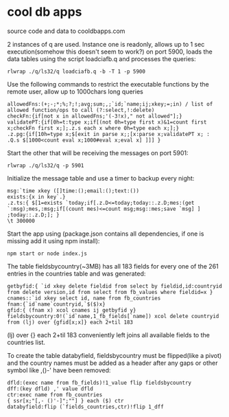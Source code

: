 # cool db apps
source  code and data to cooldbapps.com

2 instances of q are used. Instance one is readonly, allows up to 1 sec execution(somehow this doesn't seem to work?) on port 5900, loads the data tables using the script loadciafb.q and processes the queries:
 
    rlwrap ./q/ls32/q loadciafb.q -b -T 1 -p 5900

Use the following commands to restrict the executable functions by the remote user, allow up to 1000chars long queries

    allowedFns:(+;-;*;%;?;!;avg;sum;,;`id;`name;ij;xkey;=;in) / list of allowed function/ops to call (?:select,!:delete)
	checkFn:{if[not x in allowedFns;'(-3!x)," not allowed"];}
	validatePT:{if[0h=t:type x;if[(not 0h=type first x)&1=count first x;checkFn first x;];.z.s each x where 0h=type each x;];}
	.z.pg:{if[10h=type x;$[exit in parse x;;[x:parse x;validatePT x; : .Q.s $[1000<count eval x;1000#eval x;eval x] ]]] }

Start the other that will be receiving the messages on port 5901:

    rlwrap ./q/ls32/q -p 5901
    
Initialize the message table and use a timer to backup every night:
    
    msg:`time xkey ([]time:();email:();text:())
    exists:{x in key`.}
    .z.ts:{ $[1=exists `today;if[.z.D<=today;today::.z.D;mes:(get `:msg);mes,:msg;if[(count mes)<=count msg;msg::mes;save `msg] ] ;today::.z.D;]; }
    \t 300000
    
Start the app using (package.json contains all dependencies, if one is missing add it using npm install):
    
    npm start or node index.js
    
The table fieldsbycountry(~3MB) has all 183 fields for every one of the 261 entries in the countries table and was generated: 

    getbyfid:{ `id xkey delete fieldid from select by fieldid,id:countryid from delete version,id from select from fb_values where fieldid=x }
    cnames::`id xkey select id, name from fb_countries
    fnam:{`id`name`countryid,`$($)x}
    gfid:{ (fnam x) xcol cnames ij getbyfid y}
    fieldsbycountry:0!(`id`name,1_fb_fields[`name]) xcol delete countryid from (lj) over {gfid[x;x]} each 2+til 183
    
(lj) over {} each 2+til 183 conveniently left joins all available fields to the countries list.

To create the table databyfield, fieldsbycountry must be flipped(like a pivot) and the country names must be added as a header after any gaps or other symbol like ,()-' have been removed:

    dfld:(exec name from fb_fields)!1_value flip fieldsbycountry
    dff:(key dfld) ,' value dfld
    ctr:exec name from fb_countries
    { ssr[x;"[,- ()'-]";""] } each ($) ctr
    databyfield:flip (`fields_countries,ctr)!flip 1_dff

